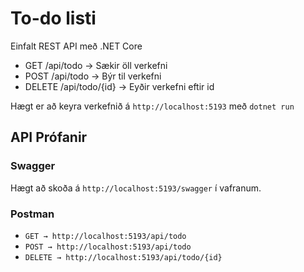 # To-do listi

Einfalt REST API með .NET Core

- GET /api/todo → Sækir öll verkefni
- POST /api/todo → Býr til verkefni
- DELETE /api/todo/{id} → Eyðir verkefni eftir id

Hægt er að keyra verkefnið á `http://localhost:5193` með `dotnet run`

## API Prófanir
### Swagger
Hægt að skoða á `http://localhost:5193/swagger` í vafranum.

### Postman
- `GET → http://localhost:5193/api/todo`
- `POST → http://localhost:5193/api/todo`
- `DELETE → http://localhost:5193/api/todo/{id}`

